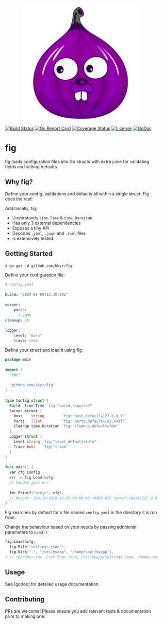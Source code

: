 <p align="center">
    <img src="img/fig.logo.png" alt="fig" title="fig" height="384" />
</p>

[![Build Status](https://travis-ci.org/kkyr/fig.svg?branch=master)](https://travis-ci.org/kkyr/fig)
[![Go Report Card](https://goreportcard.com/badge/github.com/kkyr/fig)](https://goreportcard.com/report/github.com/kkyr/fig)
[![Coverage Status](https://coveralls.io/repos/github/kkyr/fig/badge.svg?branch=master)](https://coveralls.io/github/kkyr/fig?branch=master)
[![License](https://img.shields.io/github/license/kkyr/fig)](https://github.com/kkyr/fig/blob/master/LICENSE)
[![GoDoc](https://godoc.org/github.com/kkyr/fig?status.svg)](https://godoc.org/github.com/kkyr/fig)

# fig

fig loads configuration files into Go structs with extra juice for validating fields and setting defaults.

## Why fig?

Define your config, validations and defaults all within a single struct. Fig does the rest!

Additionally, fig:

- Understands `time.Time` & `time.Duration`
- Has only 3 external dependencies
- Exposes a tiny API
- Decodes `.yaml`, `.json` and `.toml` files
- Is extensively tested

## Getting Started

`$ go get -d github.com/kkyr/fig`

Define your configuration file:

```yaml
# config.yaml

build: "2020-01-09T12:30:00Z"

server:
    ports:
      - 8080
cleanup: 1h

logger:
    level: "warn"
    trace: true
```

Define your struct and load it using fig:

```go
package main

import (
  "fmt"

  "github.com/kkyr/fig"
)

type Config struct {
  Build  time.Time `fig:"build,required"`
  Server struct {
    Host    string        `fig:"host,default=127.0.0.1"`
    Ports   []int         `fig:"ports,default=[80,443]"`
    Cleanup time.Duration `fig:"cleanup,default=30m"`
  }
  Logger struct {
    Level string `fig:"level,default=info"`
    Trace bool   `fig:"trace"`
  }
}

func main() {
  var cfg Config
  err := fig.Load(&cfg)
  // handle your err
  
  fmt.Printf("%+v\n", cfg)
  // Output: {Build:2019-12-25 00:00:00 +0000 UTC Server:{Host:127.0.0.1 Ports:[8080] Cleanup:1h0m0s} Logger:{Level:warn Trace:true}}
}
```

Fig searches by default for a file named `config.yaml` in the directory it is run from.

Change the behaviour based on your needs by passing additional parameters to `Load()`:

```go
fig.Load(&cfg,
  fig.File("settings.json"),
  fig.Dirs(".", "/etc/myapp", "/home/user/myapp"),
) // searches for ./settings.json, /etc/myapp/settings.json, /home/user/myapp/settings.json

```

## Usage

See [godoc] for detailed usage documentation.

## Contributing

PRs are welcome! Please ensure you add relevant tests & documentation prior to making one.
